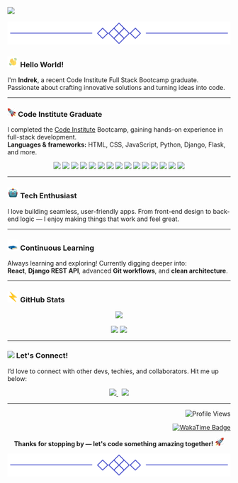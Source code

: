 [![](/assets/project_images/logo.gif)](https://github.com/Inc21)

<p align="center">
  <img src="/assets/project_images/line.png" alt="line" />
</p>

### <img src="/assets/project_images/wave.gif" width="25"> Hello World!
I'm **Indrek**, a recent Code Institute Full Stack Bootcamp graduate. Passionate about crafting innovative solutions and turning ideas into code.

---

### <img src="/assets/project_images/rocket_left.gif" width="20"> Code Institute Graduate  
I completed the [Code Institute](https://codeinstitute.net/ie/) Bootcamp, gaining hands-on experience in full-stack development.  
**Languages & frameworks:** HTML, CSS, JavaScript, Python, Django, Flask, and more.

<p align="center">
  <img src="https://img.shields.io/badge/html5-%23E34F26.svg?style=for-the-badge&logo=html5&logoColor=white" />
  <img src="https://img.shields.io/badge/css3-%231572B6.svg?style=for-the-badge&logo=css3&logoColor=white" />
  <img src="https://img.shields.io/badge/javascript-%23323330.svg?style=for-the-badge&logo=javascript&logoColor=%23F7DF1E" />
  <img src="https://img.shields.io/badge/python-3670A0?style=for-the-badge&logo=python&logoColor=ffdd54" />
  <img src="https://img.shields.io/badge/django-%23092E20.svg?style=for-the-badge&logo=django&logoColor=white" />
  <img src="https://img.shields.io/badge/flask-%23000.svg?style=for-the-badge&logo=flask&logoColor=white" />
  <img src="https://img.shields.io/badge/postgres-%23316192.svg?style=for-the-badge&logo=postgresql&logoColor=white" />
  <img src="https://img.shields.io/badge/jquery-%230769AD.svg?style=for-the-badge&logo=jquery&logoColor=white" />
  <img src="https://img.shields.io/badge/bootstrap-%238511FA.svg?style=for-the-badge&logo=bootstrap&logoColor=white" />
  <img src="https://img.shields.io/badge/Electron-191970?style=for-the-badge&logo=Electron&logoColor=white" />
  <img src="https://img.shields.io/badge/github-%23121011.svg?style=for-the-badge&logo=github&logoColor=white" />
  <img src="https://img.shields.io/badge/git-%23F05033.svg?style=for-the-badge&logo=git&logoColor=white" />
  <img src="https://img.shields.io/badge/AWS-%23FF9900.svg?style=for-the-badge&logo=amazon-aws&logoColor=white" />
  <img src="https://img.shields.io/badge/Postman-FF6C37?style=for-the-badge&logo=postman&logoColor=white" />
  <img src="https://img.shields.io/badge/markdown-%23000000.svg?style=for-the-badge&logo=markdown&logoColor=white" />
</p>

---

### <img src="/assets/project_images/robot.gif" width="25"> Tech Enthusiast  
I love building seamless, user-friendly apps. From front-end design to back-end logic — I enjoy making things that work and feel great.

---

### <img src="/assets/project_images/book.gif" width="25"> Continuous Learning  
Always learning and exploring! Currently digging deeper into:  
**React**, **Django REST API**, advanced **Git workflows**, and **clean architecture**.

---

### <img src="/assets/project_images/bolt.gif" width="25"> GitHub Stats

<p align="center">
  <a href="https://git.io/streak-stats">
    <img src="https://streak-stats.demolab.com?user=Inc21&theme=transparent&hide_border=true&date_format=j%20M%5B%20Y%5D&card_width=900" />
  </a>
</p>

<p align="center">
  <img src="https://github-readme-stats.vercel.app/api/top-langs/?username=Inc21&hide=Dockerfile,Procfile,Shell,Batchfile&layout=compact&theme=transparent&size_weight=0&count_weight=1" height="150" />
  <img src="https://github-readme-stats.vercel.app/api?username=Inc21&show_icons=true&theme=transparent&hide_rank=true" height="150" />
</p>

---

### <img src="/assets/project_images/handshake.gif" width="25"> Let's Connect!  
I’d love to connect with other devs, techies, and collaborators. Hit me up below:

<p align="center">
  <a href="https://www.linkedin.com/in/indrek-mannik-038770259/">
    <img height="30" src="https://img.shields.io/badge/linkedin-%230077B5.svg?style=for-the-badge&logo=linkedin&logoColor=white" />
  </a>
  &nbsp;
  <a href="https://www.facebook.com/ind.rek.5">
    <img height="30" src="https://img.shields.io/badge/Facebook-%231877F2.svg?style=for-the-badge&logo=Facebook&logoColor=white" />
  </a>
</p>

---

<p align="right">
  <img src="https://komarev.com/ghpvc/?username=Inc21&style=flat-square&color=blue" alt="Profile Views" />
</p>
<p align="right">
  <a href="https://wakatime.com/@0bad1854-abc6-44c1-9974-4cc7a16975e9" target="_blank">
    <img src="https://wakatime.com/badge/user/0bad1854-abc6-44c1-9974-4cc7a16975e9.svg" alt="WakaTime Badge" />
  </a>
</p>

<p align="center">
  <strong>Thanks for stopping by — let's code something amazing together!</strong>
  <img src="/assets/project_images/rocket.gif" width="20" />
</p>

<p align="center">
  <img src="/assets/project_images/line.png" alt="line" />
</p>
